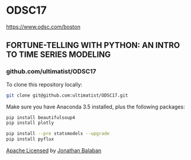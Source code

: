 # ODSC17
https://www.odsc.com/boston

## FORTUNE-TELLING WITH PYTHON: AN INTRO TO TIME SERIES MODELING
### github.com/ultimatist/ODSC17

To clone this repository locally:

```bash
git clone git@github.com:ultimatist/ODSC17.git
```

Make sure you have Anaconda 3.5 installed, plus the following packages:
```bash
pip install beautifulsoup4
pip install plotly
```

```bash
pip install --pre statsmodels --upgrade
pip install pyflux
```

[Apache Licensed](./LICENSE) by [Jonathan Balaban](https://www.linkedin.com/in/jbalaban/)
